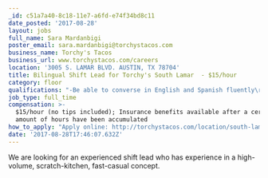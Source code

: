 ```yaml
---
_id: c51a7a40-8c18-11e7-a6fd-e74f34bd8c11
date_posted: '2017-08-28'
layout: jobs
full_name: Sara Mardanbigi
poster_email: sara.mardanbigi@torchystacos.com
business_name: Torchy's Tacos
business_url: www.torchystacos.com/careers
location: '3005 S. LAMAR BLVD. AUSTIN, TX ‎78704'
title: Bilingual Shift Lead for Torchy's South Lamar  - $15/hour
category: floor
qualifications: "-Be able to converse in English and Spanish fluently\r\n-2+ years in the service industry\r\n-1+ year as a shift lead at a high-volume concept"
job_type: full_time
compensation: >-
  $15/hour (no tips included); Insurance benefits available after a certain
  amount of hours have been accumulated
how_to_apply: "Apply online: http://torchystacos.com/location/south-lamar/?c=1\r\n\r\nOR\r\n\r\nEmail: sara.mardanbigi@torchystacos.com"
date: '2017-08-28T17:46:07.632Z'
---
```

We are looking for an experienced shift lead who has experience in a high-volume, scratch-kitchen, fast-casual concept.

